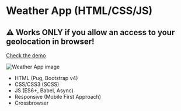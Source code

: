 # Weather App (HTML/CSS/JS)

## ⚠ Works ONLY if you allow an access to your geolocation in browser!

[Check the demo](https://eisenpar.com/weather-app/)

![Weather App image](https://eisenpar.com/weather-app/sample.jpg)

- HTML (Pug, Bootstrap v4)
- CSS/CSS3 (SCSS)
- JS (ES6+, Babel, Async)
- Responsive (Mobile First Approach)
- Crossbrowser
